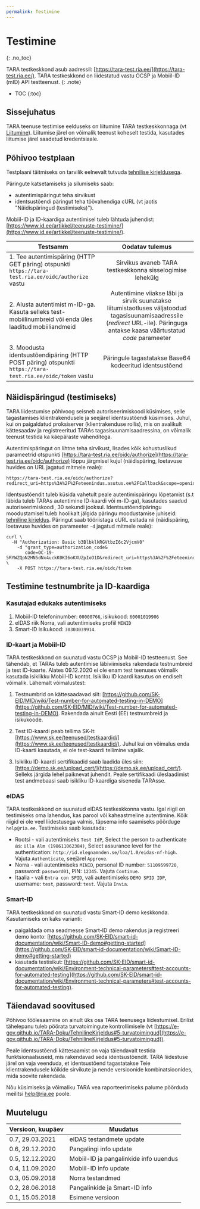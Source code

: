 ```yaml
---
permalink: Testimine
---
```


# Testimine
{: .no_toc}

TARA testkeskkond asub aadressil: [https://tara-test.ria.ee/](https://tara-test.ria.ee/). TARA testkeskkond on liidestatud vastu OCSP ja Mobiil-ID (mID) API testteenust.
{: .note}

- TOC
{:toc}

## Sissejuhatus

TARA teenuse testimise eelduseks on liitumine TARA testkeskkonnaga (vt [Liitumine](Liitumine)). Liitumise järel on võimalik teenust koheselt testida, kasutades liitumise järel saadetud kredentsiaale.

## Põhivoo testplaan

Testplaani täitmiseks on tarvilik eelnevalt tutvuda [tehnilise kirjeldusega](TehnilineKirjeldus).

Päringute katsetamiseks ja silumiseks saab: <br>

- autentimispäringut teha sirvikust
- identsustõendi päringut teha töövahendiga cURL (vt jaotis "Näidispäringud (testimiseks)").

Mobiil-ID ja ID-kaardiga autentimisel tuleb lähtuda juhendist: [https://www.id.ee/artikkel/teenuste-testimine/](https://www.id.ee/artikkel/teenuste-testimine/).

| Testsamm      | Oodatav tulemus|
| ------------- |:-------------:|
| 1. Tee autentimispäring (HTTP GET päring) otspunkti `https://tara-test.ria.ee/oidc/authorize` vastu | Sirvikus avaneb TARA testkeskkonna sisselogimise lehekülg | 
| 2. Alusta autentimist m-ID-ga. Kasuta selleks test-mobiilinumbreid või enda üles laaditud mobiiliandmeid | Autentimine viiakse läbi ja sirvik suunatakse liitumistaotluses väljatoodud tagasisuunamisaadressile (*redirect* URL-ile). Päringuga antakse kaasa väärtustatud *code* parameeter |
| 3. Moodusta identsustõendipäring (HTTP POST päring) otspunkti `https://tara-test.ria.ee/oidc/token` vastu | Päringule tagastatakse Base64 kodeeritud identsustõend |

## Näidispäringud (testimiseks)

TARA liidestumise põhivoog seisneb autoriseerimiskoodi küsimises, selle tagastamises klientrakendusele ja seejärel identsustõendi küsimises. Juhul, kui on paigaldatud proksiserver (klientrakenduse rollis), mis on avalikult kättesaadav ja registreeritud TARAs tagasisuunamisaadressina, on võimalik teenust testida ka käepäraste vahenditega.

Autentimispäringut on lihtne teha sirvikust, lisades kõik kohustuslikud parameetrid otspunkti [https://tara-test.ria.ee/oidc/authorize](https://tara-test.ria.ee/oidc/authorize) lõppu järgmisel kujul (näidispäring, loetavuse huvides on URL jagatud mitmele reale):

````
https://tara-test.ria.ee/oidc/authorize?redirect_uri=https%3A%2F%2Feteenindus.asutus.ee%2FCallback&scope=openid&state=hkMVY7vjuN7xyLl5&response_type=code&client_id=58e7ba35aab5b4f1671a`
````

Identsustõendit tuleb küsida vahetult peale autentimispäringu lõpetamist (s.t läbida tuleb TARAs autentimine ID-kaardi või m-ID-ga), kasutades saadud autoriseerimiskoodi, 30 sekundi jooksul. Identsustõendipäringu moodustamisel tuleb hoolikalt jälgida päringu moodustamise juhiseid: [tehniline kirjeldus](TehnilineKirjeldus). Päringut saab tööriistaga cURL esitada nii (näidispäring, loetavuse huvides on parameeter `-d` jagatud mitmele reale):

````
curl \
  -H "Authorization: Basic b3BlbklkRGVtbzI6c2VjcmV0"
	-d "grant_type=authorization_code&
	   code=OC-19-5RYWZQpN2HN5dNx4uckK0KI6oKXUZpIoO1D&redirect_uri=https%3A%2F%2Feteenindus.asutus.ee%2FCallback" \
	-X POST https://tara-test.ria.ee/oidc/token
````

## Testimine testnumbrite ja ID-kaardiga

### Kasutajad edukaks autentimiseks

1. Mobiil-ID telefoninumber: `00000766`, isikukood: `60001019906`
2. eIDAS riik Norra, vali autentimiseks profiil `MINID`
3. Smart-ID isikukood: `30303039914`.

### ID-kaart ja Mobiil-ID

TARA testkeskkond on suunatud vastu OCSP ja Mobiil-ID testteenust. See tähendab, et TARAs tuleb autentimise läbiviimiseks rakendada testnumbreid ja test ID-kaarte. Alates 09.12.2020 ei ole enam test teenuses võimalik kasutada isiklikku Mobiil-ID kontot. Isikliku ID kaardi kasutus on endiselt võimalik. Lähemalt võimalustest:

1. Testnumbrid on kättesaadavad siit: [https://github.com/SK-EID/MID/wiki/Test-number-for-automated-testing-in-DEMO](https://github.com/SK-EID/MID/wiki/Test-number-for-automated-testing-in-DEMO). Rakendada ainult Eesti (EE) testnumbreid ja isikukoode.

2. Test ID-kaardi peab tellima SK-lt: [https://www.sk.ee/teenused/testkaardid/](https://www.sk.ee/teenused/testkaardid/). Juhul kui on võimalus enda ID-kaarti kasutada, ei ole test-kaardi tellimine vajalik.

3. Isikliku ID-kaardi sertifikaadid saab laadida üles siin: [https://demo.sk.ee/upload_cert/](https://demo.sk.ee/upload_cert/). Selleks järgida lehel paiknevat juhendit. Peale sertifikaadi üleslaadimist test andmebaasi saab isikliku ID-kaardiga siseneda TARAsse.

### eIDAS

TARA testkeskkond on suunatud eIDAS testkeskkonna vastu. Igal riigil on testimiseks oma lahendus, kas parool või kaheastmeline autentimine. Kõik riigid ei ole veel liidestusega valmis, täpsema info saamiseks pöörduge `help@ria.ee`. Testimiseks saab kasutada:  

- Rootsi - vali autentimiseks `Test IdP`, Select the person to authenticate as: `Ulla Alm (198611062384)`, Select assurance level for the authentication: `http://id.elegnamnden.se/loa/1.0/eidas-nf-high`. Vajuta `Authenticate`, seejärel `Approve`.
- Norra - vali autentimiseks `MINID`, personal ID number: `51109599720`, password: `password01`, PIN: `12345`. Vajuta `Continue`.
- Itaalia - vali `Entra con SPID`, vali autentimiseks `DEMO SPID IDP`, username: `test`, password: `test`. Vajuta `Invia`.

### Smart-ID

TARA testkeskkond on suunatud vastu Smart-ID demo keskkonda. Kasutamiseks on kaks varianti:

- paigaldada oma seadmesse Smart-ID demo rakendus ja registreeri demo konto: [https://github.com/SK-EID/smart-id-documentation/wiki/Smart-ID-demo#getting-started](https://github.com/SK-EID/smart-id-documentation/wiki/Smart-ID-demo#getting-started)
- kasutada testisikut: [https://github.com/SK-EID/smart-id-documentation/wiki/Environment-technical-parameters#test-accounts-for-automated-testing](https://github.com/SK-EID/smart-id-documentation/wiki/Environment-technical-parameters#test-accounts-for-automated-testing).

## Täiendavad soovitused

Põhivoo töölesaamine on ainult üks osa TARA teenusega liidestumisel. Erilist tähelepanu tuleb pöörata turvatoimingute kontrollimisele (vt [https://e-gov.github.io/TARA-Doku/TehnilineKirjeldus#5-turvatoimingud](https://e-gov.github.io/TARA-Doku/TehnilineKirjeldus#5-turvatoimingud)).

Peale identsustõendi kättesaamist on vaja täiendavalt testida funktsionaalsuseid, mis rakendavad seda identsustõendit. TARA liidestuse järel on vaja veenduda, et identsustõend tagastatakse Teie klientrakendusele kõikide sirvikute ja nende versioonide kombinatsioonides, mida soovite rakendada. 

Nõu küsimiseks ja võimaliku TARA vea raporteerimiseks palume pöörduda meilitsi [help@ria.ee](help@ria.ee) poole.

## Muutelugu

| Versioon, kuupäev | Muudatus |
|-----------------|--------------|
| 0.7, 29.03.2021   | eIDAS testandmete update |
| 0.6, 29.12.2020   | Pangalingi info update |
| 0.5, 12.12.2020   | Mobiil-ID ja pangalinkide info uuendus |
| 0.4, 11.09.2020   | Mobiil-ID info update |
| 0.3, 05.09.2018   | Norra testandmed |
| 0.2, 28.06.2018   | Pangalinkide ja Smart-ID info |
| 0.1, 15.05.2018   | Esimene versioon |
